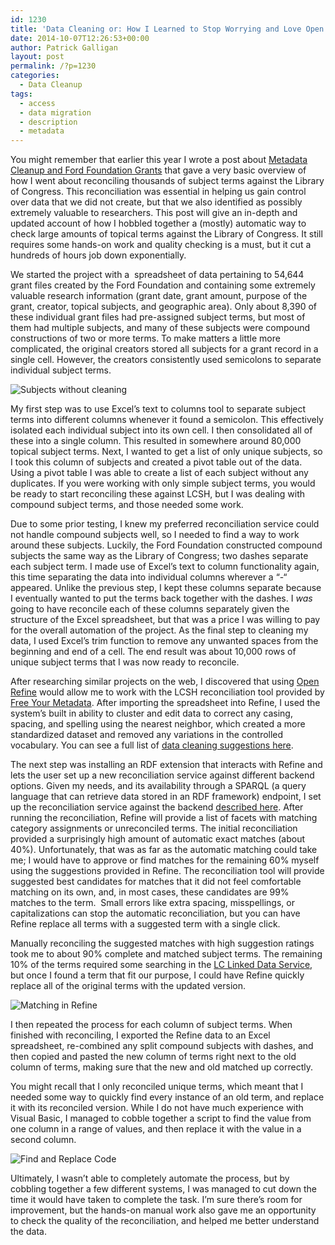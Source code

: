 ```yaml
---
id: 1230
title: 'Data Cleaning or: How I Learned to Stop Worrying and Love Open Refine'
date: 2014-10-07T12:26:53+00:00
author: Patrick Galligan
layout: post
permalink: /?p=1230
categories:
  - Data Cleanup
tags:
  - access
  - data migration
  - description
  - metadata
---
```

You might remember that earlier this year I wrote a post about [Metadata Cleanup and Ford Foundation Grants](http://rockarch.org/programs/digital/bitsandbytes/?p=1005) that gave a very basic overview of how I went about reconciling thousands of subject terms against the Library of Congress. This reconciliation was essential in helping us gain control over data that we did not create, but that we also identified as possibly extremely valuable to researchers. This post will give an in-depth and updated account of how I hobbled together a (mostly) automatic way to check large amounts of topical terms against the Library of Congress. It still requires some hands-on work and quality checking is a must, but it cut a hundreds of hours job down exponentially.

<!--more-->

We started the project with a  spreadsheet of data pertaining to 54,644 grant files created by the Ford Foundation and containing some extremely valuable research information (grant date, grant amount, purpose of the grant, creator, topical subjects, and geographic area). Only about 8,390 of these individual grant files had pre-assigned subject terms, but most of them had multiple subjects, and many of these subjects were compound constructions of two or more terms. To make matters a little more complicated, the original creators stored all subjects for a grant record in a single cell. However, the creators consistently used semicolons to separate individual subject terms.

![Subjects without cleaning](http://rockarch.org/programs/digital/bitsandbytes/wp-content/uploads/2014/10/grants_preclean.jpg)

My first step was to use Excel’s text to columns tool to separate subject terms into different columns whenever it found a semicolon. This effectively isolated each individual subject into its own cell. I then consolidated all of these into a single column. This resulted in somewhere around 80,000 topical subject terms. Next, I wanted to get a list of only unique subjects, so I took this column of subjects and created a pivot table out of the data. Using a pivot table I was able to create a list of each subject without any duplicates. If you were working with only simple subject terms, you would be ready to start reconciling these against LCSH, but I was dealing with compound subject terms, and those needed some work.

Due to some prior testing, I knew my preferred reconciliation service could not handle compound subjects well, so I needed to find a way to work around these subjects. Luckily, the Ford Foundation constructed compound subjects the same way as the Library of Congress; two dashes separate each subject term. I made use of Excel’s text to column functionality again, this time separating the data into individual columns wherever a “-“ appeared. Unlike the previous step, I kept these columns separate because I eventually wanted to put the terms back together with the dashes. I _was_ going to have reconcile each of these columns separately given the structure of the Excel spreadsheet, but that was a price I was willing to pay for the overall automation of the project. As the final step to cleaning my data, I used Excel’s trim function to remove any unwanted spaces from the beginning and end of a cell. The end result was about 10,000 rows of unique subject terms that I was now ready to reconcile.

After researching similar projects on the web, I discovered that using [Open Refine](http://openrefine.org/) would allow me to work with the LCSH reconciliation tool provided by [Free Your Metadata](http://freeyourmetadata.org/). After importing the spreadsheet into Refine, I used the system’s built in ability to cluster and edit data to correct any casing, spacing, and spelling using the nearest neighbor, which created a more standardized dataset and removed any variations in the controlled vocabulary. You can see a full list of [data cleaning suggestions here](http://freeyourmetadata.org/cleanup/).

The next step was installing an RDF extension that interacts with Refine and lets the user set up a new reconciliation service against different backend options. Given my needs, and its availability through a SPARQL (a query language that can retrieve data stored in an RDF framework) endpoint, I set up the reconciliation service against the backend [described here](http://freeyourmetadata.org/reconciliation/). After running the reconciliation, Refine will provide a list of facets with matching category assignments or unreconciled terms. The initial reconciliation provided a surprisingly high amount of automatic exact matches (about 40%). Unfortunately, that was as far as the automatic matching could take me; I would have to approve or find matches for the remaining 60% myself using the suggestions provided in Refine. The reconciliation tool will provide suggested best candidates for matches that it did not feel comfortable matching on its own, and, in most cases, these candidates are 99% matches to the term.  Small errors like extra spacing, misspellings, or capitalizations can stop the automatic reconciliation, but you can have Refine replace all terms with a suggested term with a single click.

Manually reconciling the suggested matches with high suggestion ratings took me to about 90% complete and matched subject terms. The remaining 10% of the terms required some searching in the [LC Linked Data Service](http://id.loc.gov/), but once I found a term that fit our purpose, I could have Refine quickly replace all of the original terms with the updated version.

![Matching in Refine](http://rockarch.org/programs/digital/bitsandbytes/wp-content/uploads/2014/10/OpenRefineLCSHMatching.jpg)

I then repeated the process for each column of subject terms. When finished with reconciling, I exported the Refine data to an Excel spreadsheet, re-combined any split compound subjects with dashes, and then copied and pasted the new column of terms right next to the old column of terms, making sure that the new and old matched up correctly.

You might recall that I only reconciled unique terms, which meant that I needed some way to quickly find every instance of an old term, and replace it with its reconciled version. While I do not have much experience with Visual Basic, I managed to cobble together a script to find the value from one column in a range of values, and then replace it with the value in a second column.

![Find and Replace Code](http://rockarch.org/programs/digital/bitsandbytes/wp-content/uploads/2014/10/VBcode1.jpg)

Ultimately, I wasn’t able to completely automate the process, but by cobbling together a few different systems, I was managed to cut down the time it would have taken to complete the task. I’m sure there’s room for improvement, but the hands-on manual work also gave me an opportunity to check the quality of the reconciliation, and helped me better understand the data.

